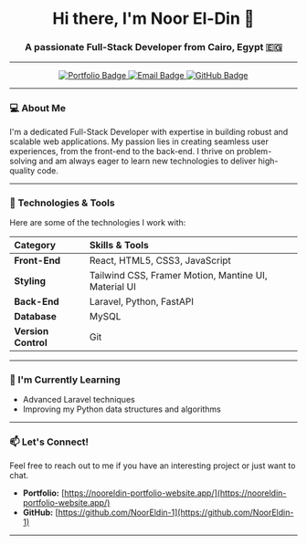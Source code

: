 <h1 align="center">Hi there, I'm Noor El-Din 👋</h1>

<h3 align="center">A passionate Full-Stack Developer from Cairo, Egypt 🇪🇬</h3>

---

<p align="center">
  <a href="https://nooreldin-portfolio-website.app/">
    <img src="https://img.shields.io/badge/Portfolio-2361A6?style=for-the-badge&logo=vercel&logoColor=white" alt="Portfolio Badge"/>
  </a>
  <a href="mailto:nooreldin.wd@gmail.com">
    <img src="https://img.shields.io/badge/Email-D14836?style=for-the-badge&logo=gmail&logoColor=white" alt="Email Badge"/>
  </a>
  <a href="https://github.com/NoorEldin-1">
    <img src="https://img.shields.io/badge/GitHub-100000?style=for-the-badge&logo=github&logoColor=white" alt="GitHub Badge"/>
  </a>
</p>

---

### 💻 About Me

I'm a dedicated Full-Stack Developer with expertise in building robust and scalable web applications. My passion lies in creating seamless user experiences, from the front-end to the back-end. I thrive on problem-solving and am always eager to learn new technologies to deliver high-quality code.

---

### 🚀 Technologies & Tools

Here are some of the technologies I work with:

| Category            | Skills & Tools                                       |
| :------------------ | :--------------------------------------------------- |
| **Front-End**       | React, HTML5, CSS3, JavaScript                       |
| **Styling**         | Tailwind CSS, Framer Motion, Mantine UI, Material UI |
| **Back-End**        | Laravel, Python, FastAPI                             |
| **Database**        | MySQL                                                |
| **Version Control** | Git                                                  |

---

### 🌱 I'm Currently Learning

- Advanced Laravel techniques
- Improving my Python data structures and algorithms

---

### 📫 Let's Connect!

Feel free to reach out to me if you have an interesting project or just want to chat.

- **Portfolio:** [https://nooreldin-portfolio-website.app/](https://nooreldin-portfolio-website.app/)
- **GitHub:** [https://github.com/NoorEldin-1](https://github.com/NoorEldin-1)

---
